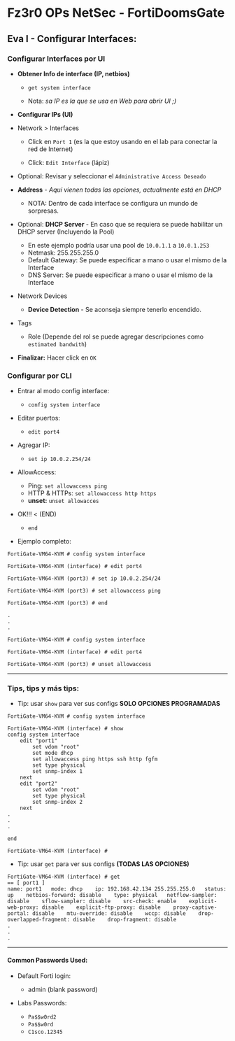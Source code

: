 # Fz3r0 OPs NetSec - FortiDoomsGate

## Eva I - Configurar Interfaces:

### Configurar Interfaces por UI

- **Obtener Info de interface (IP, netbios)**

    - `get system interface`

    - Nota: _sa IP es la que se usa en Web para abrir UI ;)_

- **Configurar IPs (UI)**


- Network > Interfaces

    - Click en `Port 1` (es la que estoy usando en el lab para conectar la red de Internet)

    - Click: `Edit Interface` (lápiz)      

- Optional: Revisar y seleccionar el `Administrative Access Deseado`

-  **Address** - _Aquí vienen todas las opciones, actualmente está en DHCP_

    - NOTA: Dentro de cada interface se configura un mundo de sorpresas. 

- Optional: **DHCP Server** - En caso que se requiera se puede habilitar un DHCP server (Incluyendo la Pool)

    - En este ejemplo podría usar una pool de `10.0.1.1` a `10.0.1.253`
    - Netmask: 255.255.255.0    
    - Default Gateway: Se puede especificar a mano o usar el mismo de la Interface
    - DNS Server: Se puede especificar a mano o usar el mismo de la Interface     
- Network Devices

    - **Device Detection** - Se aconseja siempre tenerlo encendido. 

- Tags

    - Role (Depende del rol se puede agregar descripciones como `estimated bandwith`)

- **Finalizar:** Hacer click en `OK`     

### Configurar por CLI

- Entrar al modo config interface:

    - `config system interface`

- Editar puertos:

    - `edit port4`

- Agregar IP:

    - `set ip 10.0.2.254/24`

- AllowAccess:

    - Ping: `set allowaccess ping`    
    - HTTP & HTTPs: `set allowaccess http https`  
    - **unset:** `unset allowacces`

- OK!!! < (END)

    - `end`

- Ejemplo completo:

```
FortiGate-VM64-KVM # config system interface

FortiGate-VM64-KVM (interface) # edit port4

FortiGate-VM64-KVM (port3) # set ip 10.0.2.254/24

FortiGate-VM64-KVM (port3) # set allowaccess ping

FortiGate-VM64-KVM (port3) # end

.
.
.

FortiGate-VM64-KVM # config system interface

FortiGate-VM64-KVM (interface) # edit port4

FortiGate-VM64-KVM (port3) # unset allowaccess
```    

---

### Tips, tips y más tips:

- Tip: usar `show` para ver sus configs **SOLO OPCIONES PROGRAMADAS**    

```
FortiGate-VM64-KVM # config system interface

FortiGate-VM64-KVM (interface) # show
config system interface
    edit "port1"
        set vdom "root"
        set mode dhcp
        set allowaccess ping https ssh http fgfm
        set type physical
        set snmp-index 1
    next
    edit "port2"
        set vdom "root"
        set type physical
        set snmp-index 2
    next
.
.
.

end      

FortiGate-VM64-KVM (interface) # 
```

- Tip: usar `get` para ver sus configs **(TODAS LAS OPCIONES)** 

```
FortiGate-VM64-KVM (interface) # get
== [ port1 ]
name: port1   mode: dhcp    ip: 192.168.42.134 255.255.255.0   status: up    netbios-forward: disable    type: physical   netflow-sampler: disable    sflow-sampler: disable    src-check: enable    explicit-web-proxy: disable    explicit-ftp-proxy: disable    proxy-captive-portal: disable    mtu-override: disable    wccp: disable    drop-overlapped-fragment: disable    drop-fragment: disable
.
.
.
```

---

#### Common Passwords Used:

- Default Forti login:

    - admin (blank password)

- Labs Passwords:    

    - `Pa$$w0rd2`
    - `Pa$$w0rd`
	- `C1sco.12345`
